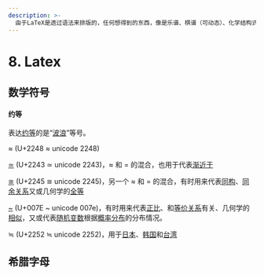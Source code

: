 ```yaml
---
description: >-
  由于LaTeX是透过语法来排版的，任何想得到的东西，像是乐谱、棋谱（可动态）、化学结构式、电路图及物理学中的费曼图等等都可以先定义规则，然后再以简单的语法排版出来，甚至是中国象棋。
---
```


# 8. Latex

## 数学符号

#### 约等

表达[约等](https://zh.wikipedia.org/wiki/%E7%B4%84%E7%AD%89)的是“[波浪](https://zh.wikipedia.org/wiki/%E6%B3%A2%E6%B5%AA)”等号。

≈ (U+2248 ≈ unicode 2248)

[≃](https://zh.wikipedia.org/w/index.php?title=%E2%89%83\&action=edit\&redlink=1) (U+2243 ≃ unicode 2243)，≈ 和 = 的混合，也用于代表[渐近于](https://zh.wikipedia.org/wiki/%E6%B8%90%E8%BF%91%E7%BA%BF)

[≅](https://zh.wikipedia.org/wiki/%E2%89%85) (U+2245 ≅ unicode 2245)，另一个 ≈ 和 = 的混合，有时用来代表[同构](https://zh.wikipedia.org/wiki/%E5%90%8C%E6%A7%8B)、[同余关系](https://zh.wikipedia.org/wiki/%E5%90%8C%E9%A4%98%E9%97%9C%E4%BF%82)又或几何学的[全等](https://zh.wikipedia.org/wiki/%E5%85%A8%E7%AD%89)

[\~](https://zh.wikipedia.org/wiki/\~) (U+007E \~ unicode 007e)，有时用来代表[正比](https://zh.wikipedia.org/wiki/%E6%AF%94%E4%BE%8B)、和[等价关系](https://zh.wikipedia.org/wiki/%E7%AD%89%E5%83%B9%E9%97%9C%E4%BF%82)有关、几何学的[相似](https://zh.wikipedia.org/wiki/%E7%9B%B8%E4%BC%BC)，又或代表[随机变数](https://zh.wikipedia.org/wiki/%E9%9A%A8%E6%A9%9F%E8%AE%8A%E6%95%B8)根据[概率分布](https://zh.wikipedia.org/wiki/%E6%A6%82%E7%8E%87%E5%88%86%E5%B8%83)的分布情况。

≒ (U+2252 ≒ unicode 2252)，用于[日本](https://zh.wikipedia.org/wiki/%E6%97%A5%E6%9C%AC)、[韩国](https://zh.wikipedia.org/wiki/%E9%9F%93%E5%9C%8B)和[台湾](https://zh.wikipedia.org/wiki/%E8%87%BA%E7%81%A3)

## 希腊字母



